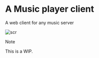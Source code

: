 # A Music player client

A web client for any music server

![scr](https://github.com/user-attachments/assets/bd1cee23-a990-4000-98b7-5f5e104255d9)


> [!NOTE]  
> This is a WIP.
